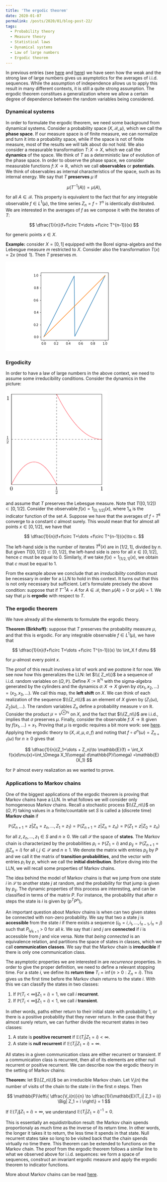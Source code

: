 ```yaml
---
title: 'The ergodic theorem'
date: 2020-01-07
permalink: /posts/2020/01/blog-post-22/
tags:
  - Probability theory
  - Measure theory
  - Statistical laws
  - Dynamical systems
  - Law of large numbers
  - Ergodic theorem
---
```


In previous entries (see [here](/posts/2019/05/blog-post-3/) and [here](/-posts/2019/06/blog-post-10/)) we have seen how the weak and the strong law of large numbers gives us asymptotics for the averages of i.i.d. sequences. While the assumption of independence allows us to apply this result in many different contexts, it is still a quite strong assumption. The ergodic theorem  constitues a generalization where we allow a certain degree of dependence between the random variables being considered.

### Dynamical systems

In order to formulate the ergodic theorem, we need some background from dynamical systems. Consider a probability space $(X,\mathcal{B},\mu)$, which we call the **phase space**. If our measure space is of finite measure, we can normalize and turn it into a probability space, while if the space is not of finite measure, most of the results we will talk about do not hold. We also consider a measurable transformation $T\colon X\to X$, which we call the **dynamics** of the space. We think of $T$ as a deterministic law of evolution of the phase space. In order to observe the phase space, we consider measurable functions $f\colon X\to\mathbb{R}$, which we call **observables** or **potentials**. We think of observables as internal characteristics of the space, such as its internal energy.  We say that $T$ **preserves** $\mu$ if

$$
\mu(T^{-1}(A)) = \mu(A),
$$

for all $A\in\mathcal{B}$. This property is equivalent to the fact that for any integrable observable $f\in L^1(\mu)$, the time series $Z_n=f\circ T^n$ is identically distributed. We are interested in the averages of $f$ as we compose it with the iterates of $T$:

$$
\dfrac{1}{n}(f+f\circ T+\dots +f\circ T^{n-1})(x)
$$

for generic points $x\in X$.

**Example:** consider $X=[0,1]$ equipped with the Borel sigma-algebra and the Lebesgue measure $m$ restricted to $X$. Consider also the transformation $T(x) = 2x \pmod 1$. Then $T$ preserves $m$.

![Doubling map](/files/doubling.png)

### Ergodicity

In order to have a law of large numbers in the above context, we need to assume some irreducibility conditions. Consider the dynamics in the picture:

![Non ergodic system](/files/non-ergodic.png)

and assume that $T$ preserves the Lebesgue measure. Note that $T([0,1/2])\subset [0,1/2]$. Consider the observable $f (x)= 1_{[0,1/2]}(x)$, where $1_A$ is the indicator function of the set $A$. Suppose we have that the averages of $f\circ T^k$ converge to a constant $c$ almost surely. This would mean that for almost all points $x\in [0,1/2]$, we have that

$$
\dfrac{1}{n}(f+f\circ T+\dots +f\circ T^{n-1})(x)\to c.
$$

The left-hand side is the number of iterates $T^k(x)$ are in $[1/2,1]$, divided by $n$. But given $T([0,1/2])\subset [0,1/2]$, the left-hand side is zero for all $x\in [0,1/2]$, hence $c$ must be equal to $0$. Similarly, if we take $f (x)= 1_{[1/2,1]}(x)$, we obtain that $c$ must be equal to $1$.

From the example above we conclude that an *irreducibility* condition must be necessary in order for a LLN to hold in this context. It turns out that this is not only necessary but sufficient. Let's formulate precisely the above condition: suppose that if $T^{-1}A = A$ for $A\in\mathcal{B}$, then $\mu(A) = 0$ or $\mu(A) = 1$. We say that $\mu$ is **ergodic** with respect to $T$.

### The ergodic theorem

We have already all the elements to formulate the ergodic theory.

**Theorem (Birkhoff):** suppose that $T$ preserves the probability measure $\mu$, and that this is ergodic. For any integrable observable $f\in L^1(\mu)$, we have that

$$
\dfrac{1}{n}(f+f\circ T+\dots +f\circ T^{n-1})(x) \to \int_X f d\mu
$$

for $\mu$-almost every point $x$.

The proof of this result involves a lot of work and we postone it for now. We see now how this generalizes the LLN: let $\\{ Z_n\\}$ be a sequence of i.i.d. random variables on $(\Omega,\mathbb{P})$. Define $X:=\mathbb{R}^\mathbb{N}$ with the sigma-algebra generated by the cylinders and the dynamics $\sigma\colon X\to X$ given by $\sigma(x_1,x_2,\dots) = (x_2,x_3,\dots)$. We call this map, the **left shift** on $X$. We can think of each realization of the sequence $\\{Z_n\\}$ as an element of $X$ given by $(Z_1(\omega),Z_2(\omega),\dots)$. The random variables $Z_n$ define a probability measure $\nu$ on $\mathbb{R}$. Consider the product $\mu=\nu^{\otimes\mathbb{N}}$ on $X$, and the fact that $\\{Z_n\\}$ are i.i.d., implies that $\sigma$ preserves $\mu$. Finally, consider the observable $f\colon X\to\mathbb{R}$ given by $f(x_1,\dots)=x_1$. Proving that $\mu$ is ergodic requires a bit more work: see [here](https://math.stackexchange.com/questions/175369/how-follows-the-strong-law-of-large-numbers-from-birkhoffs-ergodic-theorem?rq=1). Applying the ergodic theory to $(X,\mathcal{B},\mu,\sigma,f)$ and noting that $f\circ\sigma^n(\omega) = Z_{n+1}(\omega)$ for $n\geq 0$ gives that

$$
\dfrac{1}{n}(Z_1+\dots + Z_n)\to \mathbb{E}(f) = \int_X f(x)d\mu(x)=\int_\Omega X_1(\omega) d\mathbb{P}(\omega) =\mathbb{E}(X_1)
$$

for $\mathbb{P}$ almost every realization as we wanted to prove.

### Applications to Markov chains

One of the biggest applications of the ergodic theorem is proving that Markov chains have a LLN. In what follows we will consider only homogeneous Markov chains. Recall a stochastic process $\\{Z_n\\}$ on $(\Omega,\mathbb{P})$ taking values in a finite/countable set $S$ is called a (discrete time) **Markov chain** if

$$
\mathbb{P}(Z_{n+1}= z | Z_n = z_n,\dots, Z_1 = z_1) = \mathbb{P}(Z_{n+1} = z | Z_n = z_n) = \mathbb{P}(Z_{1} = z | Z_0 = z_n)
$$

for all $z,z_n,\dots, z_1 \in S$ and $n\geq 0$. We call $\mathcal{S}$ the space of **states**. The Markov chain is characterized by the probabilities $p_{i} = \mathbb{P}(Z_{1} = i)$ and $p_{ij} = \mathbb{P}(Z_{n+1} = j \| Z_n = i)$ for all $i,j\in\mathcal{S}$ and $n\geq 1$. We denote the matrix with entries $p_{ij}$ by $P$ and we call it the matrix of **transition probabilities**, and the vector with entries $p_i$ by $p$, which we call the **initial distribution**. Before diving into the LLN, we will recall some properties of Markov chains.

The idea behind the model of Markov chains is that we jump from one state $i$ in $\mathcal{S}$ to another state $j$ at random, and the probability for that jump is given by $p_{ij}$. The dynamic properties of this process are interesting, and can be classified in terms of the matrix $P$. For instance, the probability that after $n$ steps the state is $i$ is given by $(p^T P^n)_i$.

An important question about Markov chains is when can two given states be connected with non-zero probability. We say that two a state $j$ is **accessible** from the state $i$ if there exists a sequence $(i_0 = i, i_1,\dots ,i_{n-1} , i_n = j)$ such that $P_{i_k i_{k+1}} > 0$ for all $k$. We say that $i$ and $j$ are **connected** if $i$ is accessible from $j$ and vice versa. Note that *being connected* is an equivalence relation, and partitions the space of states in classes, which we call **communication classes**. We say that the Markov chain is **irreducible** if there is only one communication class.

The asymptotic properties we are interested in are *recurrence* properties. In order to give the proper definition, we need to define a relevant stopping time. For a state $i$, we define its **return time** $T_i = \inf\{ n > 0 : Z_n =i \}$. This gives us the first time before the Markov chain returns to the state $i$. With this we can classify the states in two classes:

1. If $\mathbb{P}(T_i < \infty \| Z_1 = i) = 1$, we call $i$ **recurrent**.
2. If $\mathbb{P}(T_i < \infty \| Z_1 = i) < 1$, we call $i$ **transient**.

In other words, paths either return to their initial state with probability $1$, or there is a positive probability that they never return. In the case that they almost surely return, we can further divide the recurrent states in two classes:

1. A state is **positive recurrent** if $\mathbb{E}(T_i | Z_{1}=i) < \infty$.
2. A state is **null recurrent** if $\mathbb{E}(T_i | Z_{1}=i) =\infty$.

All states in a given communication class are either recurrent or transient. If a communication class is recurrent, then all of its elements are either null recurrent or positive recurrent. We can describe now the ergodic theory in the setting of Markov chains:

**Theorem:** let $\\{Z_n\\}$ be an irreducible Markov chain. Let $V_i(n)$ the number of visits of the chain to the state $i$ in the first $n$ steps. Then

$$
\mathbb{P}\left\{  \dfrac{V_i(n)}{n} \to \dfrac{1}{\mathbb{E}(T_i| Z_1 = i)} \Big| Z_1 = i \right\} = 1
$$

If $\mathbb{E}(T_i\| Z_1 = i) = \infty$, we understand $\mathbb{E}(T_i| Z_1 = i)^{-1}=0$.

This is essentially an equidistribution result: the Markov chain spends proportionaly as much time as the inverse of its return time. In other words, the longer it takes it to return, the less time it spends in that state. Null recurrent states take so long to be visited back that the chain spends virtually no time there. This theorem can be extended to functions on the Markov chain. The proof from the ergodic theorem follows a similar line to what we observed above for i.i.d. sequences: we form a space of sequences, construct an invariant ergodic measure and apply the ergodic theorem to indicator functions.

More about Markov chains can be read [here](http://web.math.ku.dk/noter/filer/stoknoter.pdf).
